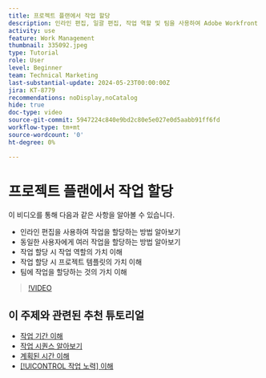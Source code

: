 ```yaml
---
title: 프로젝트 플랜에서 작업 할당
description: 인라인 편집, 일괄 편집, 작업 역할 및 팀을 사용하여 Adobe Workfront 프로젝트에서 작업을 할당하는 방법에 대해 알아봅니다.
activity: use
feature: Work Management
thumbnail: 335092.jpeg
type: Tutorial
role: User
level: Beginner
team: Technical Marketing
last-substantial-update: 2024-05-23T00:00:00Z
jira: KT-8779
recommendations: noDisplay,noCatalog
hide: true
doc-type: video
source-git-commit: 5947224c840e9bd2c80e5e027e0d5aabb91ff6fd
workflow-type: tm+mt
source-wordcount: '0'
ht-degree: 0%

---
```


# 프로젝트 플랜에서 작업 할당

이 비디오를 통해 다음과 같은 사항을 알아볼 수 있습니다.

* 인라인 편집을 사용하여 작업을 할당하는 방법 알아보기
* 동일한 사용자에게 여러 작업을 할당하는 방법 알아보기
* 작업 할당 시 작업 역할의 가치 이해
* 작업 할당 시 프로젝트 템플릿의 가치 이해
* 팀에 작업을 할당하는 것의 가치 이해

>[!VIDEO](https://video.tv.adobe.com/v/335092/?quality=12&learn=on)

<!---
learn more urls:
Notifications: Information about work assigned to me
Assign tasks
Personal time overview
Make smart assignments
Modify multiple user assignments in a task list
--->

## 이 주제와 관련된 추천 튜토리얼

* [작업 기간 이해](/help/manage-work/tasks/understand-task-durations.md)
* [작업 시퀀스 알아보기](/help/manage-work/tasks/learn-to-sequence-tasks.md)
* [계획된 시간 이해](/help/manage-work/tasks/understand-planned-hours.md)
* [[!UICONTROL 작업 노력] 이해](/help/manage-work/tasks/understand-work-effort.md)

